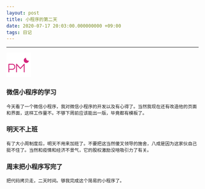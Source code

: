 ```yaml
---
layout: post
title: 小程序的第二天
date: 2020-07-17 20:03:00.000000000 +09:00
tags: 日记
---
```

- - -
![下午](/assets/images/time/afternoon.png)
### 微信小程序的学习
  	今天看了一个微信小程序，我对微信小程序的开发以及有心得了。当然我现在还有改造他的页面和界面，这样工作量不。不够下周前应该能出一版，毕竟都有模板了。
### 明天不上班
  	有了大小周制度后，明天不用来加班了。不要把这当然傻叉领导的施舍，八成是因为这家伙自己挺不住了。当然和疫情和经济不景气，它的股权激励没啥吸引力了有关。
### 周末把小程序写完了
  	把代码拷贝走，二天时间。够我完成这个简易的小程序了。